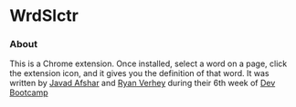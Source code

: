 WrdSlctr
========

### About

This is a Chrome extension. Once installed, select a word on a page, click the extension icon, and it gives you the definition of that word. It was written by [Javad Afshar](https://github.com/mjafshar) and [Ryan Verhey](https://github.com/RyanVerhey) during their 6th week of [Dev Bootcamp](devbootcamp.com)
